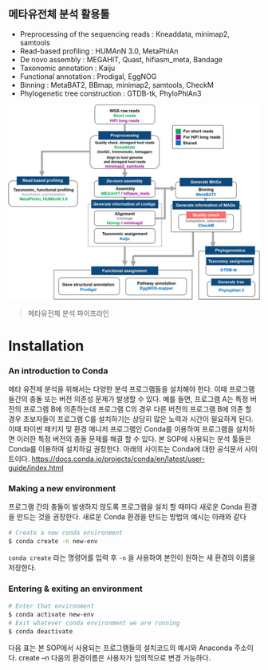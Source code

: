 ## 메타유전체 분석 활용툴 
- Preprocessing of the sequencing reads : Kneaddata, minimap2, samtools
- Read-based profiling : HUMAnN 3.0, MetaPhlAn
- De novo assembly : MEGAHIT, Quast, hifiasm_meta, Bandage
- Taxonomic annotation : Kaiju
- Functional annotation : Prodigal, EggNOG
- Binning : MetaBAT2, BBmap, minimap2, samtools, CheckM
- Phylogenetic tree construction : GTDB-tk, PhyloPhlAn3

![메타유전체 분석 파이프라인](https://github.com/sujin9819/MetaInsight/blob/main/SOP/MetaGenomic/img/G_4_1.png?raw=true)
> 메타유전체 분석 파이프라인

# Installation

### An introduction to Conda
메타 유전체 분석을 위해서는 다양한 분석 프로그램들을 설치해야 한다. 이때 프로그램들간의 충돌 또는 버전 의존성 문제가 발생할 수 있다.
예를 들면, 프로그램 A는 특정 버전의 프로그램 B에 의존하는데 프로그램 C의 경우 다른 버전의 프로그램 B에 의존 할 경우 초보자들이 프로그램 C를 설치하기는 상당히 많은 노력과 시간이 필요하게 된다.
이때 파이썬 패키지 및 환경 매니저 프로그램인 Conda를 이용하여 프로그램을 설치하면 이러한 특정 버전의 충돌 문제를 해결 할 수 있다.
본 SOP에 사용되는 분석 툴들은 Conda를 이용하여 설치하길 권장한다. 아래의 사이트는 Conda에 대한 공식문서 사이트이다.
https://docs.conda.io/projects/conda/en/latest/user-guide/index.html

### Making a new environment 
프로그램 간의 충돌이 발생하지 않도록 프로그램을 설치 할 때마다 새로운 Conda 환경을 만드는 것을 권장한다. 새로운 Conda 환경을 만드는 방법의 예시는 아래와 같다
```bash
# Create a new conda environment
$ conda create -n new-env 
```
`conda create` 라는 명령어를 입력 후 `-n` 을 사용하여 본인이 원하는 새 환경의 이름을 저장한다.
### Entering & exiting an environment
```bash
# Enter that environment
$ conda activate new-env
# Exit whatever conda environment we are running
$ conda deactivate
```

다음 표는 본 SOP에서 사용되는 프로그램들의 설치코드의 예시와 Anaconda 주소이다. create –n 다음의 환경이름은 사용자가 임의적으로 변경 가능하다. 
